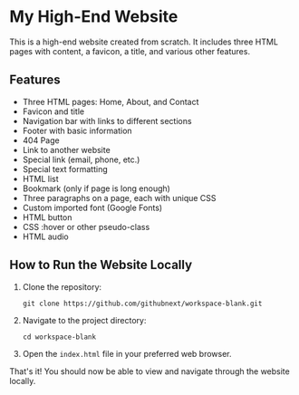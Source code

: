 # My High-End Website

This is a high-end website created from scratch. It includes three HTML pages with content, a favicon, a title, and various other features.

## Features

- Three HTML pages: Home, About, and Contact
- Favicon and title
- Navigation bar with links to different sections
- Footer with basic information
- 404 Page
- Link to another website
- Special link (email, phone, etc.)
- Special text formatting
- HTML list
- Bookmark (only if page is long enough)
- Three paragraphs on a page, each with unique CSS
- Custom imported font (Google Fonts)
- HTML button
- CSS :hover or other pseudo-class
- HTML audio

## How to Run the Website Locally

1. Clone the repository:
   ```
   git clone https://github.com/githubnext/workspace-blank.git
   ```

2. Navigate to the project directory:
   ```
   cd workspace-blank
   ```

3. Open the `index.html` file in your preferred web browser.

That's it! You should now be able to view and navigate through the website locally.
